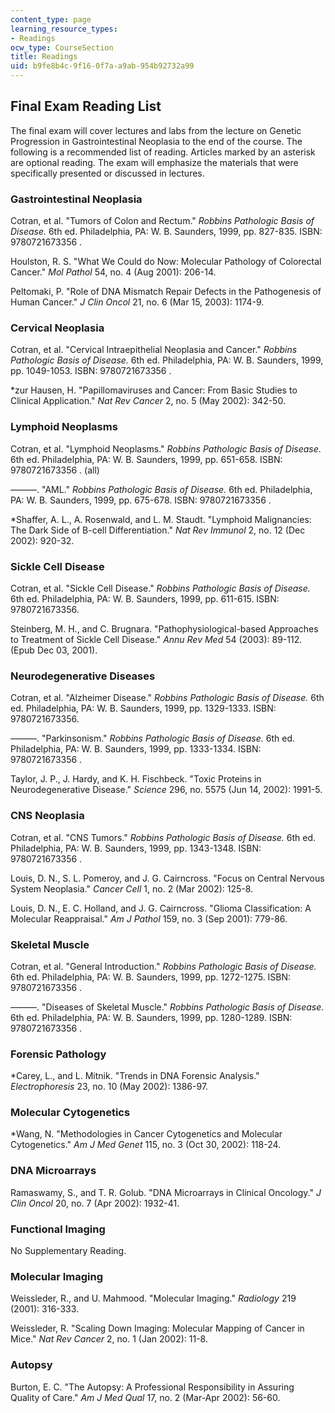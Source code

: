 ```yaml
---
content_type: page
learning_resource_types:
- Readings
ocw_type: CourseSection
title: Readings
uid: b9fe8b4c-9f16-0f7a-a9ab-954b92732a99
---
```


Final Exam Reading List
-----------------------

The final exam will cover lectures and labs from the lecture on Genetic Progression in Gastrointestinal Neoplasia to the end of the course. The following is a recommended list of reading. Articles marked by an asterisk are optional reading. The exam will emphasize the materials that were specifically presented or discussed in lectures.

### Gastrointestinal Neoplasia

Cotran, et al. "Tumors of Colon and Rectum." _Robbins Pathologic Basis of Disease._ 6th ed. Philadelphia, PA: W. B. Saunders, 1999, pp. 827-835. ISBN: 9780721673356 .

Houlston, R. S. "What We Could do Now: Molecular Pathology of Colorectal Cancer." _Mol Pathol_ 54, no. 4 (Aug 2001): 206-14.

Peltomaki, P. "Role of DNA Mismatch Repair Defects in the Pathogenesis of Human Cancer." _J Clin Oncol_ 21, no. 6 (Mar 15, 2003): 1174-9.

### Cervical Neoplasia

Cotran, et al. "Cervical Intraepithelial Neoplasia and Cancer." _Robbins Pathologic Basis of Disease._ 6th ed. Philadelphia, PA: W. B. Saunders, 1999, pp. 1049-1053. ISBN: 9780721673356 .

\*zur Hausen, H. "Papillomaviruses and Cancer: From Basic Studies to Clinical Application." _Nat Rev Cancer_ 2, no. 5 (May 2002): 342-50.

### Lymphoid Neoplasms

Cotran, et al. "Lymphoid Neoplasms." _Robbins Pathologic Basis of Disease_. 6th ed. Philadelphia, PA: W. B. Saunders, 1999, pp. 651-658. ISBN: 9780721673356 . (all)

———. "AML." _Robbins Pathologic Basis of Disease._ 6th ed. Philadelphia, PA: W. B. Saunders, 1999, pp. 675-678. ISBN: 9780721673356 .

\*Shaffer, A. L., A. Rosenwald, and L. M. Staudt. "Lymphoid Malignancies: The Dark Side of B-cell Differentiation." _Nat Rev Immunol_ 2, no. 12 (Dec 2002): 920-32.

### Sickle Cell Disease

Cotran, et al. "Sickle Cell Disease." _Robbins Pathologic Basis of Disease._ 6th ed. Philadelphia, PA: W. B. Saunders, 1999, pp. 611-615. ISBN: 9780721673356.

Steinberg, M. H., and C. Brugnara. "Pathophysiological-based Approaches to Treatment of Sickle Cell Disease." _Annu Rev Med_ 54 (2003): 89-112. (Epub Dec 03, 2001).

### Neurodegenerative Diseases

Cotran, et al. "Alzheimer Disease." _Robbins Pathologic Basis of Disease._ 6th ed. Philadelphia, PA: W. B. Saunders, 1999, pp. 1329-1333. ISBN: 9780721673356.

———. "Parkinsonism." _Robbins Pathologic Basis of Disease._ 6th ed. Philadelphia, PA: W. B. Saunders, 1999, pp. 1333-1334. ISBN: 9780721673356 .

Taylor, J. P., J. Hardy, and K. H. Fischbeck. "Toxic Proteins in Neurodegenerative Disease." _Science_ 296, no. 5575 (Jun 14, 2002): 1991-5.

### CNS Neoplasia

Cotran, et al. "CNS Tumors." _Robbins Pathologic Basis of Disease._ 6th ed. Philadelphia, PA: W. B. Saunders, 1999, pp. 1343-1348. ISBN: 9780721673356 .

Louis, D. N., S. L. Pomeroy, and J. G. Cairncross. "Focus on Central Nervous System Neoplasia." _Cancer Cell_ 1, no. 2 (Mar 2002): 125-8.

Louis, D. N., E. C. Holland, and J. G. Cairncross. "Glioma Classification: A Molecular Reappraisal." _Am J Pathol_ 159, no. 3 (Sep 2001): 779-86.

### Skeletal Muscle

Cotran, et al. "General Introduction." _Robbins Pathologic Basis of Disease._ 6th ed. Philadelphia, PA: W. B. Saunders, 1999, pp. 1272-1275. ISBN: 9780721673356 .

———. "Diseases of Skeletal Muscle." _Robbins Pathologic Basis of Disease._ 6th ed. Philadelphia, PA: W. B. Saunders, 1999, pp. 1280-1289. ISBN: 9780721673356 .

### Forensic Pathology

\*Carey, L., and L. Mitnik. "Trends in DNA Forensic Analysis." _Electrophoresis_ 23, no. 10 (May 2002): 1386-97.

### Molecular Cytogenetics

\*Wang, N. "Methodologies in Cancer Cytogenetics and Molecular Cytogenetics." _Am J Med Genet_ 115, no. 3 (Oct 30, 2002): 118-24.

### DNA Microarrays

Ramaswamy, S., and T. R. Golub. "DNA Microarrays in Clinical Oncology." _J Clin Oncol_ 20, no. 7 (Apr 2002): 1932-41.

### Functional Imaging

No Supplementary Reading.

### Molecular Imaging

Weissleder, R., and U. Mahmood. "Molecular Imaging." _Radiology_ 219 (2001): 316-333.

Weissleder, R. "Scaling Down Imaging: Molecular Mapping of Cancer in Mice." _Nat Rev Cancer_ 2, no. 1 (Jan 2002): 11-8.

### Autopsy

Burton, E. C. "The Autopsy: A Professional Responsibility in Assuring Quality of Care." _Am J Med Qual_ 17, no. 2 (Mar-Apr 2002): 56-60.